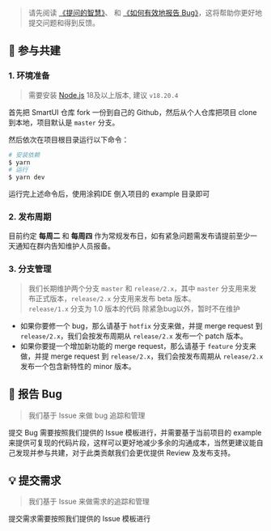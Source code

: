 > 请先阅读 [《提问的智慧》](https://github.com/ryanhanwu/How-To-Ask-Questions-The-Smart-Way)、 和 [《如何有效地报告 Bug》](http://www.chiark.greenend.org.uk/%7Esgtatham/bugs-cn.html)，这将帮助你更好地提交问题和得到反馈。

## 🤝 参与共建

### 1. 环境准备

> 需要安装 [Node.js](https://nodejs.org/en/) 18及以上版本, 建议 `v18.20.4`

首先把 SmartUI 仓库 fork 一份到自己的 Github，然后从个人仓库把项目 clone 到本地，项目默认是 `master` 分支。

然后依次在项目根目录运行以下命令：

```bash
# 安装依赖
$ yarn
# 运行
$ yarn dev
```

运行完上述命令后，使用涂鸦IDE 倒入项目的 example 目录即可

### 2. 发布周期

目前约定 **每周二** 和 **每周四** 作为常规发布日，如有紧急问题需发布请提前至少一天通知在群内告知维护人员报备。

### 3. 分支管理

> 我们长期维护两个分支 `master` 和 `release/2.x`，其中 `master` 分支用来发布正式版本，`release/2.x` 分支用来发布 beta 版本。  
> `release/1.x` 分支为 1.0 版本的代码 除紧急bug以外，暂时不在维护

- 如果你要修一个 bug，那么请基于 `hotfix` 分支来做，并提 merge request 到 `release/2.x`，我们会按发布周期从 `release/2.x` 发布一个 patch 版本。
- 如果你要提一个增加新功能的 merge request，那么请基于 `feature` 分支来做，并提 merge request 到 `release/2.x`，我们会按发布周期从 `release/2.x` 发布一个包含新特性的 minor 版本。

## 🐞 报告 Bug

> 我们基于 Issue 来做 bug 追踪和管理

提交 Bug 需要按照我们提供的 Issue 模板进行，并需要基于当前项目的 example 来提供可复现的代码片段，这样可以更好地减少多余的沟通成本，当然更建议能自己发现并参与共建，对于此类贡献我们会更优提供 Review 及发布支持。

## 💡 提交需求

> 我们基于 Issue 来做需求的追踪和管理

提交需求需要按照我们提供的 Issue 模板进行
